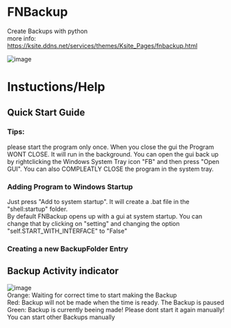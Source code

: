 # FNBackup
 Create Backups with python  
 more info: https://ksite.ddns.net/services/themes/Ksite_Pages/fnbackup.html

![image](https://user-images.githubusercontent.com/68354546/120193068-4193a500-c21c-11eb-9d9e-9fc1a878047e.png)

# Instuctions/Help

## Quick Start Guide
### Tips: 
please start the program only once. When you close the gui the Program WONT CLOSE. It will run in the background. You can open the gui back up by rightclicking the Windows System Tray icon "FB" and then press "Open GUI". You can also COMPLEATLY CLOSE the program in the system tray.

### Adding Program to Windows Startup
 Just press "Add to system startup". It will create a .bat file in the "shell:startup" folder.  
 By default FNBackup opens up with a gui at system startup. You can change that by clicking on "setting" and changing the option "self.START_WITH_INTERFACE" to "False"  
 
### Creating a new BackupFolder Entry

## Backup Activity indicator
![image](https://user-images.githubusercontent.com/68354546/120196856-9f29f080-c220-11eb-8dbd-3e3447db57e7.png)  
 Orange: Waiting for correct time to start making the Backup  
 Red: Backup will not be made when the time is ready. The Backup is paused  
 Green: Backup is currently beeing made! Please dont start it again manually! You can start other Backups manually  
